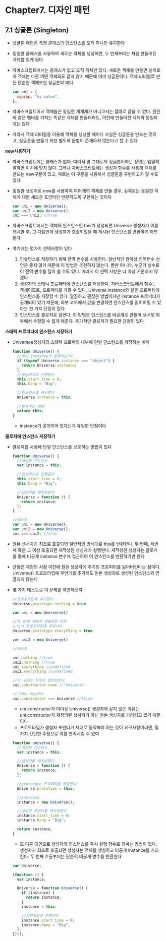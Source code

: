 # Chapter7. 디자인 패턴

## **7.1 싱글톤 (Singleton)**

- 싱글톤 패턴은 특정 클래스의 인스턴스를 오직 하나만 유지한다
- 동일한 클래스를 사용하여 새로운 객체를 생성하면, 두 번재부터는 처음 만들어진 객체를 얻게 된다
- 자바스크립트에서는 클래스가 없고 오직 객체만 있다. 새로운 객체를 만들면 실제로 이 객체는 다른 어떤 객체와도 같지 않기 때문에 이미 싱글톤이다. 객체 리터럴로 만든 단순한 객체또한 싱글톤의 예다

  ```javascript
  var obj = {
    myprop: "my value",
  };
  ```

- 자바스크립트에서 객체들은 동일한 개개체가 아니고서는 절대로 같을 수 없다. 완전히 같은 멤버를 가지는 똑같은 객체를 만들더라도, 이전에 만들어진 객체와 동일하지는 않다
- 따라서 객체 리터럴을 이용해 객체를 생성할 때마다 사실은 싱글톤을 만드는 것이고, 싱글톤을 만들기 위한 별도의 문법이 존재하지 않는다고 할 수 있다

**new사용하기**

- 자바스크립트에는 클래스가 없다. 따라서 말 그대로의 싱글톤이라는 정의는 엄밀히 말하면 이치에 맞지 않다. 그러나 자바스크립트에는 생성자 함수를 사용해 객체를 만드는 new구문이 있고, 때로는 이 구문을 사용해서 싱글톤을 구현하고자 할 수도있다
- 동일한 생성자로 new를 사용하여 여러개의 객체를 만들 경우, 실제로는 동일한 객체에 대한 새로운 포인터만 반환하도록 구현하는 것이다

  ```javascript
  var uni = new Universe();
  var uni2 = new Universe();
  uni === uni2; //true
  ```

- 자바스크립트에서는 객체의 인스턴스인 this가 생성되면 Universe 생성자가 이를 캐시한 후, 그 다음번에 생성자가 호출되었을 때 개시된 인스턴스를 반환하게 하면된다
- 여기에는 몇가지 선택사항이 있다
  1. 인슿턴스를 저장하기 위해 전역 변수를 사용한다. 일반적인 원칙상 전역변수 선언은 좋지 않기 때문에 이 방법은 추천하지 않는다. 뿐만 아니라, 누군가 실수로 이 전역 변수를 덮어 쓸 수도 있다. 따라서 이 선택 사항은 더 이상 거론하지 않겠다
  2. 생성자의 스태틱 프로퍼티에 인스턴스를 저장한다. 자바스크립트에서 함수는 객체이므로, 프로퍼티를 가질 수 있다. Universe.instance와 같은 프로퍼티에 인스턴스를 저장할 수 있다. 깔끔하고 괜찮은 방법이지만 instance 프로퍼티가 공개되어 있기 때문에, 외부 코드에서 값을 변경하면 인스턴스를 잃어버릴 수 있다는 한 가지 단점이 있다
  3. 인스턴스를 클로저로 감싼다. 이 방법은 인스턴스를 비공개로 만들어 생서앚 외부에서 수정할 수 없게 해준다. 추가적인 클로저가 필요한 단점이 있다

**스태틱 프로퍼티에 인스턴스 저장하기**

- Universee생성자의 스태틱 프로퍼티 내부에 단일 인스턴스를 저장하는 예제

  ```javascript
  function Universe() {
    //이미 instance가 존재하는가?
    if (typeof Universe.instance === "object") {
      return Universe.instance;
    }
    //정상적으로 진행한다
    this.start_time = 0;
    this.bang = "Big";

    //인스턴스를 캐시한다
    Universe.instance = this;

    //함축적인 반환
    return this;
  }
  ```

  - instance가 공개되어 있다는게 유일한 단점이다

**클로저에 인스턴스 저장하기**

- 클로저를 사용해 단일 인스턴스를 보호하는 방법이 있다

  ```javascript
  function Universe() {
    //캐싱된 인스턴스
    var instance = this;

    //정상적으로 진행한다
    this.start_time = 0;
    this.bang = "Big";

    //생성자를 재작성한다
    Universe = function () {
      return instance;
    };
  }

  //테스트
  var uni = new Universe();
  var uni2 = new Universe();
  uni === uni2; //true
  ```

- 원본 생서자가 최초로 호출되면 일반적인 방식대로 this를 반환한다. 두 번째, 세번째 혹은 그 이상 호출되면 재작성된 생성자가 실행된다. 재작성된 생성자는 클로저를 통해 비공개 instance 변수에 접근하여 이 인스턴스를 반환하기만 한다
- 단점은 재정의 시점 이전에 원본 생성자에 추가된 프로퍼티를 잃어버린다는 점이다. Universe() 프로토타입에 무언가를 추가해도 원본 생성자로 생성된 인스턴스와 연결되지 않는다
- 몇 가지 테스트로 이 문제를 확인해보자

  ```javascript
  //프로토타입에 추가한다
  Universe.prototype.nothing = true

  var uni = new Unerverse()

  //첫 번째 객체가 만들어진 이후
  //다시 프로토타입에 추갛나다
  Universe.prototype.everything = true

  ver uni2 = new Universe()

  //테스트

  uni.nothing //true
  uni2.nothing //true
  uni.everything //undefined
  uni2.everything //undefined

  //이 구문은 문제가 없어보인다
  uni.constructor.name //'Universe"

  //그러나 이상하다
  uni.constructor === Universe //false

  ```

  - uni.constructor가 더이상 Universe() 생성자와 같지 않은 이유는 uni.constructor가 재정의된 생서자가 아닌 원본 생성자를 가리키고 있기 때문이다
  - 프로토타입가 생성자 포인터가 제대로 동작해야 하는 것이 요구사항이라면, 몇가지 간단한 수정으로 이를 만족시킬 수 있다

  ```javascript
  function universe() {
    //캐싱된 인스턴스
    var instance = this;

    //생성자를 재작성한다
    Universe = function () {
      return instance;
    };

    //prototype 프로퍼티를 변경한다
    Universe.prototype = this;

    //instance
    instance = new Universe();

    //생성자 포인터를 재작성한다
    instance.start_time = 0;
    instance.bang = "Big";

    return instance;
  }
  ```

  - 또 다른 대안으로 생성자와 인스턴스를 즉시 실행 함수로 감싸는 방법이 있다. 생성자가 최초로 호출되면 생성자는 객체를 생성하고 비공개 instance를 가리킨다. 두 번째 호출부터는 단순히 비공개 변수를 반환한다

  ```javascript
  var Universe;

  (function () {
    var instance;

    Universe = function Universe() {
      if (instance) {
        return instance;
      }
      instance = this;

      //일반적으로 진행한다
      instance.start_time = 0;
      instance.bang = "Big";
    };
  })();
  ```
